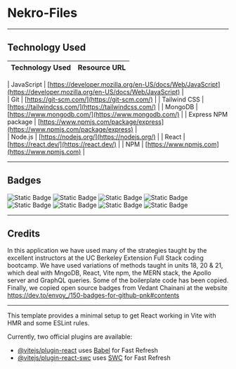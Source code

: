 # Nekro-Files

---

## Technology Used 

| Technology Used         | Resource URL           | 
| ------------- |:-------------:| 

| JavaScript     | [https://developer.mozilla.org/en-US/docs/Web/JavaScript](https://developer.mozilla.org/en-US/docs/Web/JavaScript)      |   
| Git            |         [https://git-scm.com/](https://git-scm.com/)     |
| Tailwind CSS  |  [https://tailwindcss.com/](https://tailwindcss.com/) |
| MongoDB | [https://www.mongodb.com/](https://www.mongodb.com/)   | 
| Express NPM package | [https://www.npmjs.com/package/express](https://www.npmjs.com/package/express) |   
| Node.js | [https://nodejs.org/](https://nodejs.org/)     |
| React | [https://react.dev/](https://react.dev/)   |
| NPM | [https://www.npmjs.com](https://www.npmjs.com)   |

---

## Badges
![Static Badge](https://img.shields.io/badge/React-20232A?style=for-the-badge&logo=react&logoColor=61DAFB)
![Static Badge](https://img.shields.io/badge/HTML5-E34F26?style=for-the-badge&logo=html5&logoColor=white)
![Static Badge](https://img.shields.io/badge/CSS3-1572B6?style=for-the-badge&logo=css3&logoColor=white)
![Static Badge](https://img.shields.io/badge/Tailwind_CSS-38B2AC?style=for-the-badge&logo=tailwind-css&logoColor=white)
![Static Badge](https://img.shields.io/badge/JavaScript-323330?style=for-the-badge&logo=javascript&logoColor=F7DF1E)
![Static Badge](https://img.shields.io/badge/Node.js-43853D?style=for-the-badge&logo=node.js&logoColor=white)
![Static Badge](https://img.shields.io/badge/Express.js-404D59?style=for-the-badge)
![Static Badge](https://img.shields.io/badge/MongoDB-4EA94B?style=for-the-badge&logo=mongodb&logoColor=white)

---

## Credits

  In this application we have used many of the strategies taught by the excellent instructors at the UC Berkeley Extension Full Stack coding bootcamp. We have used variations of methods taught in units 18, 20 & 21, which deal with MngoDB, React, Vite npm, the MERN stack, the Apollo server and GraphQL queries. Some of the boilerplate code has been copied. Finally, we copied open source badges from Vedant Chainani at the website https://dev.to/envoy_/150-badges-for-github-pnk#contents 

 --- 
This template provides a minimal setup to get React working in Vite with HMR and some ESLint rules.

Currently, two official plugins are available:

- [@vitejs/plugin-react](https://github.com/vitejs/vite-plugin-react/blob/main/packages/plugin-react/README.md) uses [Babel](https://babeljs.io/) for Fast Refresh
- [@vitejs/plugin-react-swc](https://github.com/vitejs/vite-plugin-react-swc) uses [SWC](https://swc.rs/) for Fast Refresh
